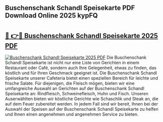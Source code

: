 ## Buschenschank Schandl Speisekarte PDF Download Online 2025 kypFQ

# <h2><a href="http://gcaxl1j.nevu.top/?p=Buschenschank+Schandl+Speisekarte">🔗 👉🔴 Buschenschank Schandl Speisekarte 2025 PDF</a></h2>

[![Buschenschank Schandl Speisekarte 2025 PDF](https://i.imgur.com/dBaPXMq.png)](http://gcaxl1j.nevu.top/?p=Buschenschank+Schandl+Speisekarte)
Die Buschenschank Schandl Speisekarte ist nicht nur eine Liste von Gerichten in einem Restaurant oder Café, sondern auch Ihre Gelegenheit, etwas zu finden, das köstlich und für Ihren Geschmack geeignet ist. Die Buschenschank Schandl Speisekarte unserer Cafeteria bietet einen speziellen Bereich für leichte und frische Salate. Für diejenigen, die Fleisch mögen, bieten wir eine umfangreiche Auswahl an Gerichten auf der Buschenschank Schandl Speisekarte an: Rindfleisch, Schweinefleisch, Huhn und Fisch. Unseren Auserwählten bieten wir köstliche Gerichte wie Schaschlik und Steak an, die auf dem Feuer zubereitet werden. In jedem Fall sind wir bereit, Ihnen bei der Auswahl der Speisen auf der Buschenschank Schandl Speisekarte zu helfen und Ihnen einen angenehmen und angenehmen Service zu bieten.
